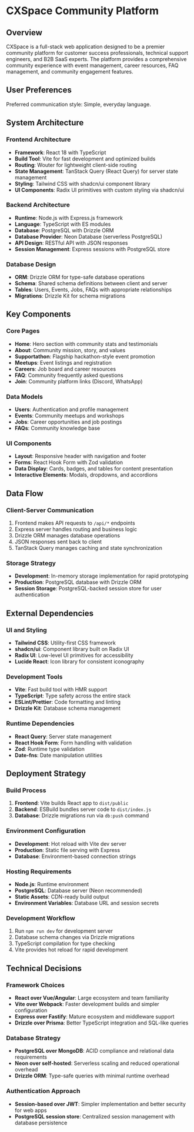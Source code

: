 # CXSpace Community Platform

## Overview

CXSpace is a full-stack web application designed to be a premier community platform for customer success professionals, technical support engineers, and B2B SaaS experts. The platform provides a comprehensive community experience with event management, career resources, FAQ management, and community engagement features.

## User Preferences

Preferred communication style: Simple, everyday language.

## System Architecture

### Frontend Architecture
- **Framework**: React 18 with TypeScript
- **Build Tool**: Vite for fast development and optimized builds
- **Routing**: Wouter for lightweight client-side routing
- **State Management**: TanStack Query (React Query) for server state management
- **Styling**: Tailwind CSS with shadcn/ui component library
- **UI Components**: Radix UI primitives with custom styling via shadcn/ui

### Backend Architecture
- **Runtime**: Node.js with Express.js framework
- **Language**: TypeScript with ES modules
- **Database**: PostgreSQL with Drizzle ORM
- **Database Provider**: Neon Database (serverless PostgreSQL)
- **API Design**: RESTful API with JSON responses
- **Session Management**: Express sessions with PostgreSQL store

### Database Design
- **ORM**: Drizzle ORM for type-safe database operations
- **Schema**: Shared schema definitions between client and server
- **Tables**: Users, Events, Jobs, FAQs with appropriate relationships
- **Migrations**: Drizzle Kit for schema migrations

## Key Components

### Core Pages
- **Home**: Hero section with community stats and testimonials
- **About**: Community mission, story, and values
- **Supportathon**: Flagship hackathon-style event promotion
- **Meetups**: Event listings and registration
- **Careers**: Job board and career resources
- **FAQ**: Community frequently asked questions
- **Join**: Community platform links (Discord, WhatsApp)

### Data Models
- **Users**: Authentication and profile management
- **Events**: Community meetups and workshops
- **Jobs**: Career opportunities and job postings
- **FAQs**: Community knowledge base

### UI Components
- **Layout**: Responsive header with navigation and footer
- **Forms**: React Hook Form with Zod validation
- **Data Display**: Cards, badges, and tables for content presentation
- **Interactive Elements**: Modals, dropdowns, and accordions

## Data Flow

### Client-Server Communication
1. Frontend makes API requests to `/api/*` endpoints
2. Express server handles routing and business logic
3. Drizzle ORM manages database operations
4. JSON responses sent back to client
5. TanStack Query manages caching and state synchronization

### Storage Strategy
- **Development**: In-memory storage implementation for rapid prototyping
- **Production**: PostgreSQL database with Drizzle ORM
- **Session Storage**: PostgreSQL-backed session store for user authentication

## External Dependencies

### UI and Styling
- **Tailwind CSS**: Utility-first CSS framework
- **shadcn/ui**: Component library built on Radix UI
- **Radix UI**: Low-level UI primitives for accessibility
- **Lucide React**: Icon library for consistent iconography

### Development Tools
- **Vite**: Fast build tool with HMR support
- **TypeScript**: Type safety across the entire stack
- **ESLint/Prettier**: Code formatting and linting
- **Drizzle Kit**: Database schema management

### Runtime Dependencies
- **React Query**: Server state management
- **React Hook Form**: Form handling with validation
- **Zod**: Runtime type validation
- **Date-fns**: Date manipulation utilities

## Deployment Strategy

### Build Process
1. **Frontend**: Vite builds React app to `dist/public`
2. **Backend**: ESBuild bundles server code to `dist/index.js`
3. **Database**: Drizzle migrations run via `db:push` command

### Environment Configuration
- **Development**: Hot reload with Vite dev server
- **Production**: Static file serving with Express
- **Database**: Environment-based connection strings

### Hosting Requirements
- **Node.js**: Runtime environment
- **PostgreSQL**: Database server (Neon recommended)
- **Static Assets**: CDN-ready build output
- **Environment Variables**: Database URL and session secrets

### Development Workflow
1. Run `npm run dev` for development server
2. Database schema changes via Drizzle migrations
3. TypeScript compilation for type checking
4. Vite provides hot reload for rapid development

## Technical Decisions

### Framework Choices
- **React over Vue/Angular**: Large ecosystem and team familiarity
- **Vite over Webpack**: Faster development builds and simpler configuration
- **Express over Fastify**: Mature ecosystem and middleware support
- **Drizzle over Prisma**: Better TypeScript integration and SQL-like queries

### Database Strategy
- **PostgreSQL over MongoDB**: ACID compliance and relational data requirements
- **Neon over self-hosted**: Serverless scaling and reduced operational overhead
- **Drizzle ORM**: Type-safe queries with minimal runtime overhead

### Authentication Approach
- **Session-based over JWT**: Simpler implementation and better security for web apps
- **PostgreSQL session store**: Centralized session management with database persistence